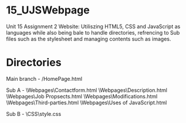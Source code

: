 # 15_UJSWebpage

Unit 15 Assignment 2 Website:
Utiliszing HTML5, CSS and JavaScript as languages while also being bale to handle directories, refrencing to Sub files such as the stylesheet and managing contents such as images.

# Directories

Main branch - 
/HomePage.html

Sub A - 
\Webpages\Contactform.html
\Webpages\Description.html
\Webpages\Job Propsects.html
\Webpages\Modifications.html
\Webpages\Third-parties.html
\Webpages\Uses of JavaScript.html

Sub B - 
\CSS\style.css